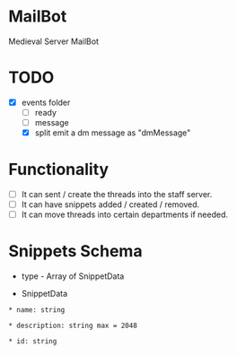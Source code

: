 # MailBot

Medieval Server MailBot

# TODO

  * [X] events folder 
    * [ ] ready
    * [ ] message
     * [X] split emit a dm message as "dmMessage"

# Functionality 
* [ ] It can sent / create the threads into the staff server.
* [ ] It can have snippets added / created / removed.
* [ ] It can move threads into certain departments if needed.

# Snippets Schema

 - type - Array of SnippetData

  -  SnippetData

    * name: string

    * description: string max = 2048

    * id: string